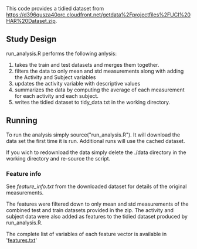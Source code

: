 This code provides a tidied dataset from https://d396qusza40orc.cloudfront.net/getdata%2Fprojectfiles%2FUCI%20HAR%20Dataset.zip.

## Study Design

run_analysis.R performs the following anlysis:
1. takes the train and test datasets and merges them together.
2. filters the data to only mean and std measurements along with adding the Activity and Subject variables
3. updates the activity variable with descriptive values
4. summarizes the data by computing the average of each measurement for each activity and each subject.
5. writes the tidied dataset to tidy_data.txt in the working directory.

## Running

To run the analysis simply source("run_analysis.R").  It will download the data set the first time it is run.  Additional runs will use the cached dataset.  

If you wich to redownload the data simply delete the ./data directory in the working directory and re-source the script.

### Feature info

See *feature_info.txt* from the downloaded dataset for details of the original measurements.

The features were filtered down to only mean and std measurements of the combined test and train datasets provided in the zip.   The activity and subject data were also added as features to the tidied dataset produced by run_analysis.R.

The complete list of variables of each feature vector is available in '[features.txt](features.txt)'
